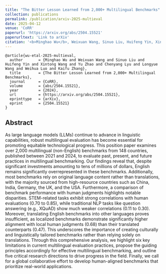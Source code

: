 ```yaml
---
title: "The Bitter Lesson Learned from 2,000+ Multilingual Benchmarks"
collection: publications
permalink: /publication/arxiv-2025-multieval
date: 2025-04-12
venue: 'CoRR'
paperurl: 'https://arxiv.org/abs/2504.15521'
paperurltext: 'Link to arXiv'
citation: '<b>Minghao Wu</b>, Weixuan Wang, Sinuo Liu, Huifeng Yin, Xintong Wang, Yu Zhao, Chenyang Lyu, Longyue Wang, Weihua Luo, Kaifu Zhang. <a href="https://arxiv.org/abs/2504.15521"><u>The Bitter Lesson Learned from 2,000+ Multilingual Benchmarks</u></a>. abs/2504.15521.'
---
```


```
@article{wu-etal-2025-multieval,
  author       = {Minghao Wu and Weixuan Wang and Sinuo Liu and Huifeng Yin and Xintong Wang and Yu Zhao and Chenyang Lyu and Longyue Wang and Weihua Luo and Kaifu Zhang},
  title        = {The Bitter Lesson Learned from 2,000+ Multilingual Benchmarks},
  journal      = {CoRR},
  volume       = {abs/2504.15521},
  year         = {2024},
  url          = {https://arxiv.org/abs/2504.15521},
  eprinttype   = {arXiv},
  eprint       = {2504.15521}
}
```

## Abstract
As large language models (LLMs) continue to advance in linguistic capabilities, robust multilingual evaluation has become essential for promoting equitable technological progress. This position paper examines over 2,000 multilingual (non-English) benchmarks from 148 countries, published between 2021 and 2024, to evaluate past, present, and future practices in multilingual benchmarking. Our findings reveal that, despite significant investments amounting to tens of millions of dollars, English remains significantly overrepresented in these benchmarks. Additionally, most benchmarks rely on original language content rather than translations, with the majority sourced from high-resource countries such as China, India, Germany, the UK, and the USA. Furthermore, a comparison of benchmark performance with human judgments highlights notable disparities. STEM-related tasks exhibit strong correlations with human evaluations (0.70 to 0.85), while traditional NLP tasks like question answering (e.g., XQuAD) show much weaker correlations (0.11 to 0.30). Moreover, translating English benchmarks into other languages proves insufficient, as localized benchmarks demonstrate significantly higher alignment with local human judgments (0.68) than their translated counterparts (0.47). This underscores the importance of creating culturally and linguistically tailored benchmarks rather than relying solely on translations. Through this comprehensive analysis, we highlight six key limitations in current multilingual evaluation practices, propose the guiding principles accordingly for effective multilingual benchmarking, and outline five critical research directions to drive progress in the field. Finally, we call for a global collaborative effort to develop human-aligned benchmarks that prioritize real-world applications.